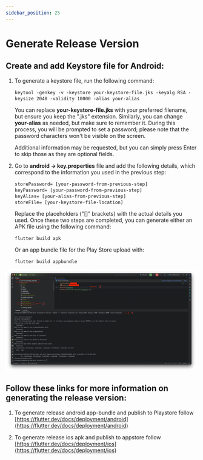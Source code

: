 ```yaml
---
sidebar_position: 25
---
```


# Generate Release Version

## Create and add Keystore file for Android:

1. To generate a keystore file, run the following command:

   ```
   keytool -genkey -v -keystore your-keystore-file.jks -keyalg RSA -keysize 2048 -validity 10000 -alias your-alias
   ```

   You can replace **your-keystore-file.jks** with your preferred filename, but ensure you keep the ".jks" extension. Similarly, you can change **your-alias** as needed, but make sure to remember it. During this process, you will be prompted to set a password; please note that the password characters won't be visible on the screen.

   Additional information may be requested, but you can simply press Enter to skip those as they are optional fields.

2. Go to **android -> key.properties** file and add the following details, which correspond to the information you used in the previous step:

   ```
   storePassword= [your-password-from-previous-step]
   keyPassword= [your-password-from-previous-step]
   keyAlias= [your-alias-from-previous-step]
   storeFile= [your-keystore-file-location]
   ```

   Replace the placeholders ("[]" brackets) with the actual details you used. Once these two steps are completed, you can generate either an APK file using the following command:

   ```
   flutter build apk
   ```

   Or an app bundle file for the Play Store upload with:

   ```
   flutter build appbundle
   ```

![Generate KeyStore File](/images/app/generatKeyStorefile.png)

## Follow these links for more information on generating the release version:

1. To generate release android app-bundle and publish to Playstore follow [https://flutter.dev/docs/deployment/android](https://flutter.dev/docs/deployment/android)

2. To generate release ios apk and publish to appstore follow [https://flutter.dev/docs/deployment/ios](https://flutter.dev/docs/deployment/ios)
